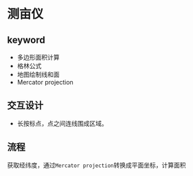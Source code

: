测亩仪
==============================


## keyword
- 多边形面积计算
- 格林公式
- 地图绘制线和面
- Mercator projection

## 交互设计
- 长按标点，点之间连线围成区域。

## 流程
获取经纬度，通过`Mercator projection`转换成平面坐标，计算面积
